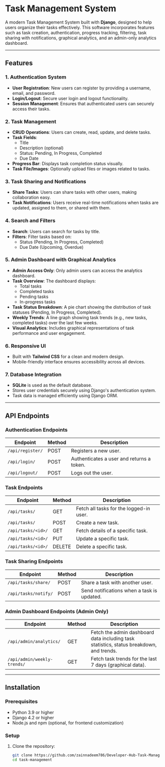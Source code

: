 # Task Management System

A modern Task Management System built with **Django**, designed to help users organize their tasks effectively. This software incorporates features such as task creation, authentication, progress tracking, filtering, task sharing with notifications, graphical analytics, and an admin-only analytics dashboard.

---

## Features

### 1. **Authentication System**
- **User Registration**: New users can register by providing a username, email, and password.
- **Login/Logout**: Secure user login and logout functionality.
- **Session Management**: Ensures that authenticated users can securely access their tasks.

### 2. **Task Management**
- **CRUD Operations**: Users can create, read, update, and delete tasks.
- **Task Fields**:
  - Title
  - Description (optional)
  - Status: Pending, In Progress, Completed
  - Due Date
- **Progress Bar**: Displays task completion status visually.
- **Task File/Images**: Optionally upload files or images related to tasks.

### 3. **Task Sharing and Notifications**
- **Share Tasks**: Users can share tasks with other users, making collaboration easy.
- **Task Notifications**: Users receive real-time notifications when tasks are updated, assigned to them, or shared with them.

### 4. **Search and Filters**
- **Search**: Users can search for tasks by title.
- **Filters**: Filter tasks based on:
  - Status (Pending, In Progress, Completed)
  - Due Date (Upcoming, Overdue)

### 5. **Admin Dashboard with Graphical Analytics**
- **Admin Access Only**: Only admin users can access the analytics dashboard.
- **Task Overview**: The dashboard displays:
  - Total tasks
  - Completed tasks
  - Pending tasks
  - In-progress tasks
- **Task Status Breakdown**: A pie chart showing the distribution of task statuses (Pending, In Progress, Completed).
- **Weekly Trends**: A line graph showing task trends (e.g., new tasks, completed tasks) over the last few weeks.
- **Visual Analytics**: Includes graphical representations of task performance and user engagement.

### 6. **Responsive UI**
- Built with **Tailwind CSS** for a clean and modern design.
- Mobile-friendly interface ensures accessibility across all devices.

### 7. **Database Integration**
- **SQLite** is used as the default database.
- Stores user credentials securely using Django's authentication system.
- Task data is managed efficiently using Django ORM.

---

## API Endpoints

### Authentication Endpoints
| Endpoint            | Method | Description                          |
|---------------------|--------|--------------------------------------|
| `/api/register/`    | POST   | Registers a new user.               |
| `/api/login/`       | POST   | Authenticates a user and returns a token. |
| `/api/logout/`      | POST   | Logs out the user.                  |

### Task Endpoints
| Endpoint              | Method | Description                          |
|-----------------------|--------|--------------------------------------|
| `/api/tasks/`         | GET    | Fetch all tasks for the logged-in user. |
| `/api/tasks/`         | POST   | Create a new task.                  |
| `/api/tasks/<id>/`    | GET    | Fetch details of a specific task.   |
| `/api/tasks/<id>/`    | PUT    | Update a specific task.             |
| `/api/tasks/<id>/`    | DELETE | Delete a specific task.             |

### Task Sharing Endpoints
| Endpoint              | Method | Description                          |
|-----------------------|--------|--------------------------------------|
| `/api/tasks/share/`   | POST   | Share a task with another user.     |
| `/api/tasks/notify/`  | POST   | Send notifications when a task is updated. |

### Admin Dashboard Endpoints (Admin Only)
| Endpoint                     | Method | Description                         |
|------------------------------|--------|-------------------------------------|
| `/api/admin/analytics/`      | GET    | Fetch the admin dashboard data including task statistics, status breakdown, and trends. |
| `/api/admin/weekly-trends/`  | GET    | Fetch task trends for the last 7 days (graphical data). |

---

## Installation

### Prerequisites
- Python 3.9 or higher
- Django 4.2 or higher
- Node.js and npm (optional, for frontend customization)

### Setup
1. Clone the repository:
   ```bash
   git clone https://github.com/zainnadeem786/Developer-Hub-Task-Management-Task-.git
   cd task-management
